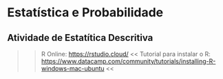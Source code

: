 # Estatística e Probabilidade
## Atividade de Estatítica Descritiva
>> R Online: https://rstudio.cloud/ <<
>> Tutorial para instalar o R: https://www.datacamp.com/community/tutorials/installing-R-windows-mac-ubuntu <<
